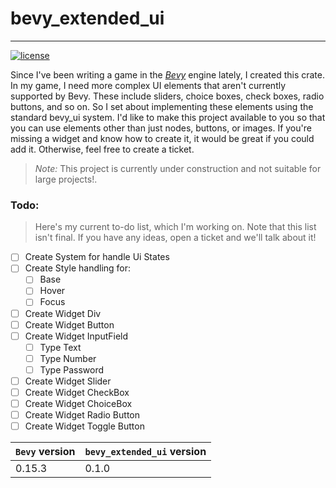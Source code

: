# bevy_extended_ui
___
[![license](https://img.shields.io/badge/license-Apache-blue.svg)](./LICENSE)


Since I've been writing a game in the [_Bevy_](https://bevyengine.org/) engine lately, 
I created this crate. In my game, 
I need more complex UI elements that aren't currently supported by Bevy. 
These include sliders, choice boxes, check boxes, radio buttons, and so on. 
So I set about implementing these elements using the standard bevy_ui system. 
I'd like to make this project available to you so that you can use elements other 
than just nodes, buttons, or images. If you're missing a widget and know how 
to create it, it would be great if you could add it. 
Otherwise, feel free to create a ticket.

> *Note:* This project is currently under construction and not suitable for large projects!.

### Todo:
> Here's my current to-do list, which I'm working on. Note that this list isn't final. If you have any ideas, open a ticket and we'll talk about it!

- [ ] Create System for handle Ui States
- [ ] Create Style handling for:
  - [ ] Base
  - [ ] Hover
  - [ ] Focus
- [ ] Create Widget Div
- [ ] Create Widget Button
- [ ] Create Widget InputField
  - [ ] Type Text
  - [ ] Type Number
  - [ ] Type Password
- [ ] Create Widget Slider
- [ ] Create Widget CheckBox
- [ ] Create Widget ChoiceBox
- [ ] Create Widget Radio Button
- [ ] Create Widget Toggle Button

| `Bevy` version | `bevy_extended_ui` version |
|----------------|----------------------------|
| 0.15.3         | 0.1.0                      |